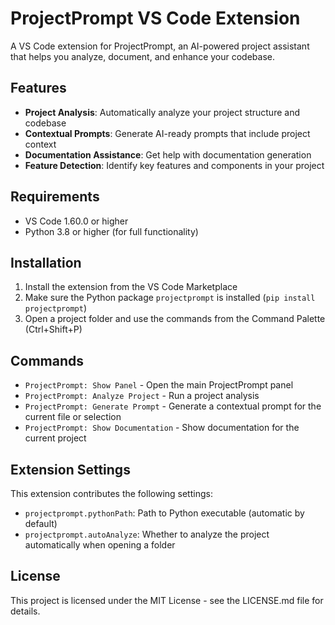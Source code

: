 # ProjectPrompt VS Code Extension

A VS Code extension for ProjectPrompt, an AI-powered project assistant that helps you analyze, document, and enhance your codebase.

## Features

- **Project Analysis**: Automatically analyze your project structure and codebase
- **Contextual Prompts**: Generate AI-ready prompts that include project context
- **Documentation Assistance**: Get help with documentation generation
- **Feature Detection**: Identify key features and components in your project

## Requirements

- VS Code 1.60.0 or higher
- Python 3.8 or higher (for full functionality)

## Installation

1. Install the extension from the VS Code Marketplace
2. Make sure the Python package `projectprompt` is installed (`pip install projectprompt`)
3. Open a project folder and use the commands from the Command Palette (Ctrl+Shift+P)

## Commands

- `ProjectPrompt: Show Panel` - Open the main ProjectPrompt panel
- `ProjectPrompt: Analyze Project` - Run a project analysis
- `ProjectPrompt: Generate Prompt` - Generate a contextual prompt for the current file or selection
- `ProjectPrompt: Show Documentation` - Show documentation for the current project

## Extension Settings

This extension contributes the following settings:

* `projectprompt.pythonPath`: Path to Python executable (automatic by default)
* `projectprompt.autoAnalyze`: Whether to analyze the project automatically when opening a folder

## License

This project is licensed under the MIT License - see the LICENSE.md file for details.
